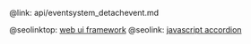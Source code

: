 @link: api/eventsystem_detachevent.md

@seolinktop: [web ui framework](https://webix.com)
@seolink: [javascript accordion](https://webix.com/widget/accordion/)